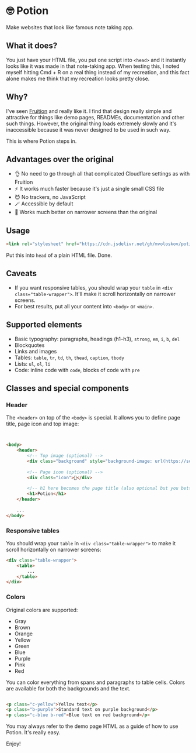 # 🤓 Potion
Make websites that look like famous note taking app. 

## What it does?

You just have your HTML file, you put one script into `<head>` and it instantly looks like it was made in that note-taking app. When testing this, I noted myself hitting Cmd + R on a real thing instead of my recreation, and this fact alone makes me think that my recreation looks pretty close.

## Why?

I've seen [Fruition](https://fruitionsite.com) and really like it. I find that design really simple and attractive for things like demo pages, READMEs, documentation and other such things. However, the original thing loads extremely slowly and it's inaccessible because it was never designed to be used in such way.

This is where Potion steps in.

## Advantages over the original

- 👌 No need to go through all that complicated Cloudflare settings as with Fruition
- ⚡️ It works much faster because it's just a single small CSS file
- 😈 No trackers, no JavaScript
- 🪄 Accessible by default
- 🌱 Works much better on narrower screens than the original

## Usage

```HTML
<link rel="stylesheet" href="https://cdn.jsdelivr.net/gh/mvoloskov/potion/potion.min.css">
```

Put this into `head` of a plain HTML file. Done.

## Caveats

- If you want responsive tables, you should wrap your `table` in `<div class="table-wrapper">`. It'll make it scroll horizontally on narrower screens.
- For best results, put all your content into `<body>` or `<main>`.

## Supported elements

- Basic typography: paragraphs, headings (h1–h3), `strong`, `em`, `i`, `b`, `del`
- Blockquotes
- Links and images
- Tables: `table`, `tr`, `td`, `th`, `thead`, `caption`, `tbody`
- Lists: `ul`, `ol`, `li`
- Code: inline code with `code`, blocks of code with `pre`

## Classes and special components

### Header

The `<header>` on top of the `<body>` is special. It allows you to define page title, page icon and top image:

```HTML


<body>
    <header>
        <!-- Top image (optional) -->
        <div class="background" style="background-image: url(https://source.unsplash.com/1200x400)"></div>
      
        <!-- Page icon (optional) -->
        <div class="icon">🥳</div>
      
        <!-- h1 here becomes the page title (also optional but you better have it) -->
        <h1>Potion</h1>
    </header>
    
    ...
</body> 
```

### Responsive tables

You should wrap your `table` in `<div class="table-wrapper">` to make it scroll horizontally on narrower screens:

```HTML
<div class="table-wrapper">
    <table>
        ...
    </table>
</div>
```

### Colors

Original colors are supported:

- Gray
- Brown
- Orange
- Yellow
- Green
- Blue
- Purple
- Pink
- Red

You can color everything from spans and paragraphs to table cells. Colors are available for both the backgrounds and the text.

```HTML

<p class="c-yellow">Yellow text</p>
<p class="b-purple">Standard text on purple background</p>
<p class="c-blue b-red">Blue text on red background</p>

```

You may always refer to the demo page HTML as a guide of how to use Potion. It's really easy.

Enjoy!
